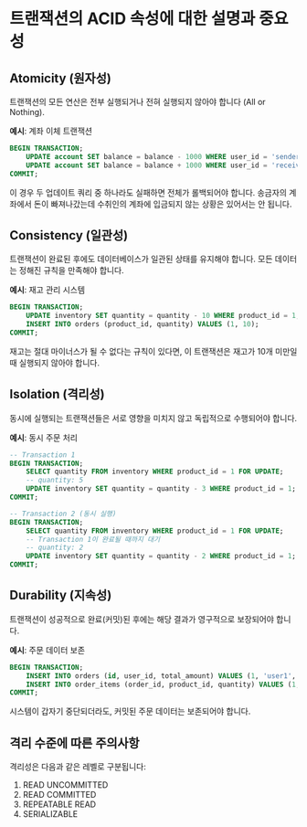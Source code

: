 # 트랜잭션의 ACID 속성에 대한 설명과 중요성

## Atomicity (원자성)
트랜잭션의 모든 연산은 전부 실행되거나 전혀 실행되지 않아야 합니다 (All or Nothing).

**예시**: 계좌 이체 트랜잭션
```sql
BEGIN TRANSACTION;
    UPDATE account SET balance = balance - 1000 WHERE user_id = 'sender';
    UPDATE account SET balance = balance + 1000 WHERE user_id = 'receiver';
COMMIT;
```
이 경우 두 업데이트 쿼리 중 하나라도 실패하면 전체가 롤백되어야 합니다. 송금자의 계좌에서 돈이 빠져나갔는데 수취인의 계좌에 입금되지 않는 상황은 있어서는 안 됩니다.

## Consistency (일관성)
트랜잭션이 완료된 후에도 데이터베이스가 일관된 상태를 유지해야 합니다. 모든 데이터는 정해진 규칙을 만족해야 합니다.

**예시**: 재고 관리 시스템
```sql
BEGIN TRANSACTION;
    UPDATE inventory SET quantity = quantity - 10 WHERE product_id = 1;
    INSERT INTO orders (product_id, quantity) VALUES (1, 10);
COMMIT;
```
재고는 절대 마이너스가 될 수 없다는 규칙이 있다면, 이 트랜잭션은 재고가 10개 미만일 때 실행되지 않아야 합니다.

## Isolation (격리성)
동시에 실행되는 트랜잭션들은 서로 영향을 미치지 않고 독립적으로 수행되어야 합니다.

**예시**: 동시 주문 처리
```sql
-- Transaction 1
BEGIN TRANSACTION;
    SELECT quantity FROM inventory WHERE product_id = 1 FOR UPDATE;
    -- quantity: 5
    UPDATE inventory SET quantity = quantity - 3 WHERE product_id = 1;
COMMIT;

-- Transaction 2 (동시 실행)
BEGIN TRANSACTION;
    SELECT quantity FROM inventory WHERE product_id = 1 FOR UPDATE;
    -- Transaction 1이 완료될 때까지 대기
    -- quantity: 2
    UPDATE inventory SET quantity = quantity - 2 WHERE product_id = 1;
COMMIT;
```

## Durability (지속성)
트랜잭션이 성공적으로 완료(커밋)된 후에는 해당 결과가 영구적으로 보장되어야 합니다.

**예시**: 주문 데이터 보존
```sql
BEGIN TRANSACTION;
    INSERT INTO orders (id, user_id, total_amount) VALUES (1, 'user1', 50000);
    INSERT INTO order_items (order_id, product_id, quantity) VALUES (1, 100, 2);
COMMIT;
```
시스템이 갑자기 중단되더라도, 커밋된 주문 데이터는 보존되어야 합니다.

## 격리 수준에 따른 주의사항
격리성은 다음과 같은 레벨로 구분됩니다:
1. READ UNCOMMITTED
2. READ COMMITTED
3. REPEATABLE READ
4. SERIALIZABLE